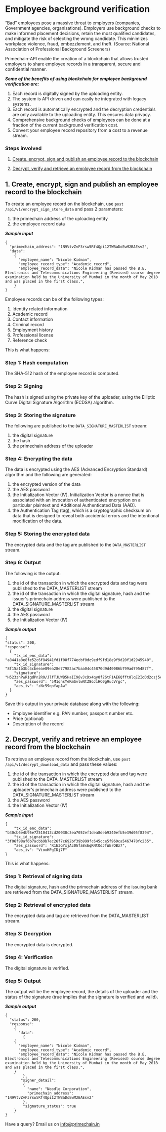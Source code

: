 # Employee background verification

“Bad” employees pose a massive threat to employers (companies, Government agencies, organisations). Employers use background checks to make informed placement decisions, retain the most qualified candidates, and mitigate the risk of selecting the wrong candidate. This minimizes workplace violence, fraud, embezzlement, and theft. (Source: National Association of Professional Background Screeners)

Primechain-API enable the creation of a blockchain that allows trusted employers to share employee records in a transparent, secure and confidential manner. 

***Some of the benefits of using blockchain for employee background verification are:***   
1. Each record is digitally signed by the uploading entity.
2. The system is API driven and can easily be integrated with legacy systems.
3. Each record is automatically encrypted and the decryption credentials are only available to the uploading entity. This ensures data privacy.
4. Comprehensive background checks of employees can be done at a fraction of the current background verification cost. 
5. Convert your employee record repository from a cost to a revenue stream. 

### Steps involved

1. [Create, encrypt, sign and publish an employee record to the blockchain](#1-create-encrypt-sign-and-publish-an-employee-record-to-the-blockchain)

2. [Decrypt, verify and retrieve an employee record from the blockchain](#2-decrypt-verify-and-retrieve-an-employee-record-from-the-blockchain)


## 1. Create, encrypt, sign and publish an employee record to the blockchain
To create an employee record on the blockchain, use `post /api/v1/encrypt_sign_store_data` and pass 2 parameters: 
1. the primechain address of the uploading entity
2. the employee record data 

***Sample input***
```
{
  "primechain_address": "1N9VtvZvP3rsw5Rf4Qpi12TWBaDoEwM2BAEsv2",
  "data": 
    {
      "employee_name": "Nicole Kidman",
      "employee_record_type": "Academic record",
      "employee_record_data": "Nicole Kidman has passed the B.E. Electronics and Telecommunications Engineering (Revised) course degree examination held by the University of Mumbai in the month of May 2018 and was placed in the first class.",
    }
}
```

Employee records can be of the following types:
1. Identity related information
2. Academic record
3. Contact information
4. Criminal record
5. Employment history
6. Professional license
7. Reference check

This is what happens:   

### Step 1: Hash computation
The SHA-512 hash of the employee record is computed.

### Step 2: Signing
The hash is signed using the private key of the uploader, using the Elliptic Curve Digital Signature Algorithm (ECDSA) algorithm.

### Step 3: Storing the signature
The following are published to the `DATA_SIGNATURE_MASTERLIST` stream:
1. the digital signature
2. the hash
3. the primechain address of the uploader

### Step 4: Encrypting the data
The data is encrypted using the AES (Advanced Encryption Standard) algorithm and the following are generated: 
1. the encrypted version of the data
2. the AES password
3. the Initialization Vector (IV). Initialization Vector is a nonce that is associated with an invocation of authenticated encryption on a particular plaintext and Additional Authenticated Data (AAD).   
4. the Authentication Tag (tag), which is a cryptographic checksum on data that is designed to reveal both accidental errors and the intentional modification of the data.

### Step 5: Storing the encrypted data
The encrypted data and the tag are published to the `DATA_MASTERLIST` stream.

### Step 6: Output 
The following is the output:
1. the id of the transaction in which the encrypted data and tag were published to the DATA_MASTERLIST stream
2. the id of the transaction in which the digital signature, hash and the issuer's primechain address were published to the DATA_SIGNATURE_MASTERLIST stream
3. the digital signature
3. the AES password
4. the Initialization Vector (IV)

***Sample output***
```
{
"status": 200,
"response": 
  {
    "tx_id_enc_data": "a8441a8e8fe52c6f84941fd1f08f774ecbf0dc9edf9fd18e9f9d20f1d2945940",
    "tx_id_signature": "8f15a1b3bc4cbeeae89ea28e77982ac7baa04c45870d9d40086b799ad795487f",
    "signature": "H523zhPwR1gdPn2R0/JlfTJLWB5HaII96vJcDx4qy8f2StF1AE6Qfft8lqE2IoDd2czj5cW8i9ZJLaWXu7KkEyE=",
    "aes_password": "5M1qnsYeRmSvlwNtZ8oJiHC0g9ucVrgc",
    "aes_iv": "zNc59qnYapAw"
  }
}
```
Save this output in your private database along with the following:

* Employee identifier e.g. PAN number, passport number etc.
* Price (optional)
* Description of the record

## 2. Decrypt, verify and retrieve an employee record from the blockchain
To retrieve an employee record from the blockchain, use `post /api/v1/decrypt_download_data` and pass these values:
1. the id of the transaction in which the encrypted data and tag were published to the DATA_MASTERLIST stream
2. the id of the transaction in which the digital signature, hash and the uploader's primechain address were published to the DATA_SIGNATURE_MASTERLIST stream
3. the AES password
4. the Initialization Vector (IV)

***Sample input***
```
{
    "tx_id_enc_data": "b40cb6e4b95e72510413cd20030c3ea7052ef1dea8deb9340efb5e39d05f8394",
    "tx_id_signature": "3f06f98af6b7acbb9b7ec26f7c692bf39b999fc645cce5f969ca5467470fc235",
    "aes_password": "R1E3GYxjAc0Gfa8xEqRNtOdJfWErOBz7",
    "aes_iv": "VioxHPgIDj7F"
}
```
This is what happens:   

### Step 1: Retrieval of signing data 
The digital signature, hash and the primechain address of the issuing bank are retrieved from the DATA_SIGNATURE_MASTERLIST stream.

### Step 2: Retrieval of encrypted data 
The encrypted data and tag are retrieved from the DATA_MASTERLIST stream.

### Step 3: Decryption
The encrypted data is decrypted.

### Step 4: Verification
The digital signature is verified.

### Step 5: Output
The output will be the employee record, the details of the uploader and the status of the signature (true implies that the signature is verified and valid).

***Sample output***
```
{
  "status": 200,
  "response": 
    {
      "data": 
        {
    {
      "employee_name": "Nicole Kidman",
      "employee_record_type": "Academic record",
      "employee_record_data": "Nicole Kidman has passed the B.E. Electronics and Telecommunications Engineering (Revised) course degree examination held by the University of Mumbai in the month of May 2018 and was placed in the first class.",
    }
        },
       "signer_detail": 
        {
          "name": "Noodle Corporation",
          "primechain_address": "1N9VtvZvP3rsw5Rf4Qpi12TWBaDoEwM2BAEsv2"
        },
        "signature_status": true
    }
}
```

Have a query? Email us on info@primechain.in



